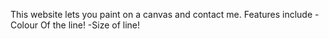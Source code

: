 This website lets you paint on a canvas and contact me. Features include
-Colour Of the line!
-Size of line!

